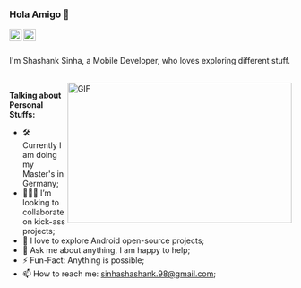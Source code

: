 ### Hola Amigo 👋
<a href="https://www.linkedin.com/in/shashank-sinha-543356140/">
  <img align="left" alt="Shashank's LinkdeIN" width="22px" src="https://cdn.jsdelivr.net/npm/simple-icons@v3/icons/linkedin.svg" />
</a>
<a href="https://www.quora.com/profile/Shashank-Sinha-47">
  <img align="left" alt="Shashank's Quora" width="22px" src="https://cdn.jsdelivr.net/npm/simple-icons@v3/icons/quora.svg" />
</a>

<br />
<br />

I'm Shashank Sinha, a Mobile Developer, who loves exploring different stuff.

<br />
 <img align="right" height="250" width="400" alt="GIF" src="https://miro.medium.com/max/1360/1*IRGHmiGsa16stedQvIaZfw.gif" />

**Talking about Personal Stuffs:**

- 🛠 Currently I am doing my Master's in Germany;
- 👨🏻‍💻 I’m looking to collaborate on kick-ass projects;
- 🌱 I love to explore Android open-source projects;
- 💬 Ask me about anything, I am happy to help;
- ⚡️ Fun-Fact: Anything is possible;
- 📫 How to reach me: sinhashashank.98@gmail.com;

<br />


